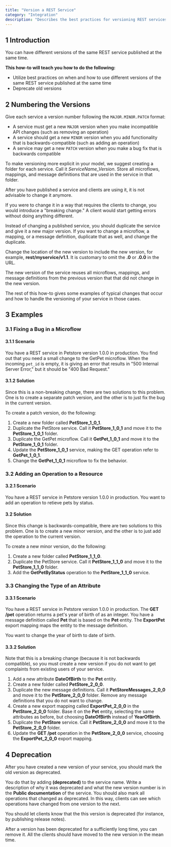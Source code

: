 ```yaml
---
title: "Version a REST Service"
category: "Integration"
description: "Describes the best practices for versioning REST services in Mendix"
---
```


## 1 Introduction

You can have different versions of the same REST service published at the same time.

**This how-to will teach you how to do the following:**

* Utilize best practices on when and how to use different versions of the same REST service published at the same time
* Deprecate old versions

## 2 Numbering the Versions

Give each service a version number following the `MAJOR.MINOR.PATCH` format:

* A service must get a new `MAJOR` version when you make incompatible API changes (such as removing an operation)
* A service should get a new `MINOR` version when you add functionality that is backwards-compatible (such as adding an operation)
* A service may get a new `PATCH` version when you make a bug fix that is backwards compatible

To make versioning more explicit in your model, we suggest creating a folder for each service. Call it *ServiceName_Version*. Store all microflows, mappings, and message definitions that are used in the service in that folder.

After you have published a service and clients are using it, it is not advisable to change it anymore. 

If you were to change it in a way that requires the clients to change, you would introduce a "breaking change." A client would start getting errors without doing anything different.

Instead of changing a published service, you should duplicate the service and give it a new major version. If you want to change a microflow, a mapping, or a message definition, duplicate that as well, and change the duplicate.

Change the location of the new version to include the new version, for example, **rest/myservice/v1.1**. It is customary to omit the **.0** or **.0.0** in the URL.

The new version of the service reuses all microflows, mappings, and message definitions from the previous version that that did not change in the new version.

The rest of this how-to gives some examples of typical changes that occur and how to handle the versioning of your service in those cases.

## 3 Examples

### 3.1 Fixing a Bug in a Microflow

#### 3.1.1 Scenario

You have a REST service in Petstore version 1.0.0 in production. You find out that you need a small change to the GetPet microflow. When the incoming `pet_id` is empty, it is giving an error that results in "500 Internal Server Error," but it should be "400 Bad Request."

#### 3.1.2 Solution

Since this is a non-breaking change, there are two solutions to this problem. One is to create a separate patch version, and the other is to just fix the bug in the current version.

To create a patch version, do the following:

1. Create a new folder called **PetStore_1_0_1**.
2. Duplicate the PetStore service. Call it **PetStore_1_0_1** and move it to the **PetStore_1_0_1** folder.
3. Duplicate the GetPet microflow. Call it **GetPet_1_0_1** and move it to the **PetStore_1_0_1** folder.
4. Update the **PetStore_1_0_1** service, making the GET operation refer to **GetPet_1_0_1**.
5. Change the **GetPet_1_0_1** microflow to fix the behavior.

### 3.2 Adding an Operation to a Resource

#### 3.2.1 Scenario

You have a REST service in Petstore version 1.0.0 in production. You want to add an operation to retieve pets by status.

#### 3.2 Solution

Since this change is backwards-compatible, there are two solutions to this problem. One is to create a new minor version, and the other is to just add the operation to the current version.

To create a new minor version, do the following:

1. Create a new folder called **PetStore_1_1_0**.
2. Duplicate the PetStore service. Call it **PetStore_1_1_0** and move it to the **PetStore_1_1_0** folder.
3. Add the **GetPetByStatus** operation to the **PetStore_1_1_0** service.

### 3.3 Changing the Type of an Attribute

#### 3.3.1 Scenario

You have a REST service in Petstore version 1.0.0 in production. The **GET /pet** operation returns a pet's year of birth of as an integer. You have a message definition called **Pet** that is based on the **Pet** entity. The **ExportPet** export mapping maps the entity to the message definition.

You want to change the year of birth to date of birth.

#### 3.3.2 Solution

Note that this is a breaking change (because it is not backwards compatible), so you must create a new version if you do not want to get complaints from existing users of your service.

1. Add a new attribute **DateOfBirth** to the **Pet** entity.
2. Create a new folder called **PetStore_2_0_0**.
3. Duplicate the new message definitions. Call it **PetStoreMessages_2_0_0** and move it to the **PetStore_2_0_0** folder. Remove any message definitions that you do not want to change.
3. Create a new export mapping called **ExportPet_2_0_0** in the **PetStore_2_0_0** folder. Base it on the **Pet** entity, selecting the same attributes as before, but choosing **DateOfBirth** instead of **YearOfBirth**.
3. Duplicate the **PetStore** service. Call it **PetStore_2_0_0** and move it to the **PetStore_2_0_0** folder.
4. Update the **GET /pet** operation in the **PetStore_2_0_0** service, choosing the **ExportPet_2_0_0** export mapping.

## 4 Deprecation

After you have created a new version of your service, you should mark the old version as deprecated.

You do that by adding **(deprecated)** to the service name. Write a description of why it was deprecated and what the new version number is in the **Public documentation** of the service. You should also mark all operations that changed as deprecated. In this way, clients can see which operations have changed from one version to the next.

You should let clients know that the this version is deprecated (for instance, by publishing release notes).

After a version has been deprecated for a sufficiently long time, you can remove it. All the clients should have moved to the new version in the mean time.
